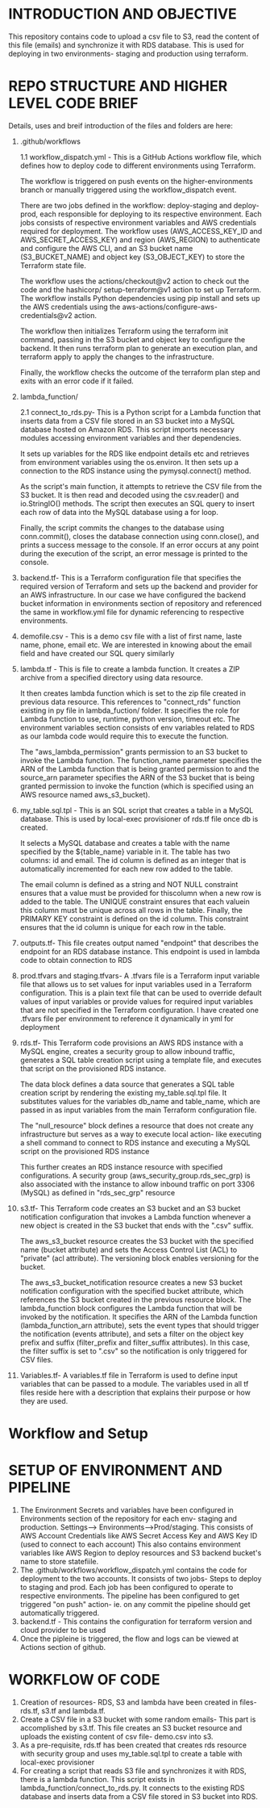 # INTRODUCTION AND OBJECTIVE 
This repository contains code to upload a csv file to S3, read the content of this file (emails) and synchronize it with RDS database. This is used for deploying in two environments- staging and production using terraform.  

# REPO STRUCTURE AND HIGHER LEVEL CODE BRIEF

Details, uses and breif introduction of the files and folders are here:

1.  .github/workflows

	1.1 workflow_dispatch.yml - This is a GitHub Actions workflow file, which defines how to deploy code to different environments using Terraform.

    The workflow is triggered on push events on the higher-environments branch or manually triggered using  the workflow_dispatch event. 

    There are two jobs defined in the workflow: deploy-staging and deploy-prod, each responsible for    deploying to its respective environment. Each jobs consists of respective environment variables and AWS credentials required for deployment. The workflow uses     (AWS_ACCESS_KEY_ID and AWS_SECRET_ACCESS_KEY) and region (AWS_REGION) to authenticate  and configure the AWS CLI, and an S3 bucket name (S3_BUCKET_NAME) and object key (S3_OBJECT_KEY) to  store the Terraform state file.

    The workflow uses the actions/checkout@v2 action to check out the code and the hashicorp/   setup-terraform@v1 action to set up Terraform. The workflow installs Python dependencies using pip     install and sets up the AWS credentials using the aws-actions/configure-aws-credentials@v2 action.

    The workflow then initializes Terraform using the terraform init command, passing in the S3 bucket and  object key to configure the backend. It then runs terraform plan to generate an execution plan, and  terraform apply to apply the changes to the infrastructure.

    Finally, the workflow checks the outcome of the terraform plan step and exits with an error code if it  failed.

2.  lambda_function/

	2.1  connect_to_rds.py- This is a Python script for a Lambda function that inserts data from a CSV file stored in an S3 bucket into a MySQL database hosted on Amazon RDS. This script  imports necessary modules accessing environment variables and ther dependencies.
    
    It sets up variables for the RDS like endpoint details etc and retrieves from environment variables   using the os.environ. It then sets up a connection to the RDS instance using the pymysql.connect() method.
    
    As the script's main function, it attempts to retrieve the CSV file from the S3 bucket. It is then read and decoded using the csv.reader() and io.StringIO() methods. The script then executes an SQL query to insert each row of data into the MySQL database using a for       loop. 
    
    Finally, the script commits the changes to the database using conn.commit(), closes the database       connection using conn.close(), and prints a success message to the console. If an error occurs at any  point during the execution of the script, an error message is printed to the console.

3.  backend.tf- This is a Terraform configuration file that specifies the required version of Terraform     and sets up the backend and provider for an AWS infrastructure. 
    In our case we have configured the backend bucket information in environments section of repository and referenced the same in workflow.yml file for dynamic referencing to respective environments.

4.  demofile.csv - This is a demo csv file with a list of first name, laste name, phone, email etc. We are interested in knowing about the email field and have created our SQL query similarly

5.	lambda.tf - This is file to create a lambda function. It creates a ZIP archive from a specified directory using data resource.
    
    It then creates lambda function which is set to the zip file created in previous data resource. This references to "connect_rds" function existing in py file in lambda_fuction/ folder. It specifies the role for Lambda function to use, runtime, python version, timeout etc. The environment variables section consists of env variables related to RDS as our lambda code would require this to execute the function.
    
    The "aws_lambda_permission" grants permission to an S3 bucket to invoke the Lambda function. The function_name parameter specifies the ARN of the Lambda function that is being granted permission to and the source_arn parameter specifies the ARN of the S3 bucket that is being granted permission to invoke the function (which is specified using an AWS resource named aws_s3_bucket).

6.  my_table.sql.tpl - This is an SQL script that creates a table in a MySQL database. This is used by local-exec provisioner of rds.tf file once db is created. 

    It selects a MySQL database and creates a table with the name specified by the ${table_name} variable in it. The table has two columns: id and email. The id column is defined as an integer that is automatically incremented for each new row added to the table.

    The email column is defined as a string and NOT NULL constraint ensures that a value must be provided for thiscolumn when a new row is added to the table. The UNIQUE constraint ensures that each valuein this column must be unique across all rows in the table. Finally, the PRIMARY KEY constraint is defined on the id column. This constraint ensures that the id column is unique for each row in the table.

7. outputs.tf- This file creates output named "endpoint" that describes the endpoint for an RDS    database instance. This endpoint is used in lambda code to obtain connection to RDS 

8. prod.tfvars and staging.tfvars- A .tfvars file is a Terraform input variable file that allows us to set values for input variables used in a Terraform configuration. This is a plain text file that can be used to override default values of input variables or provide values for required input variables that are not specified in the Terraform configuration. I have created one .tfvars file per environment to reference it dynamically in yml for deployment

9. rds.tf- This Terraform code provisions an AWS RDS instance with a MySQL engine, creates a security group to allow inbound traffic, generates a SQL table creation script using a template file, and executes that script on the provisioned RDS instance.

    The data block defines a data source that generates a SQL table creation script by rendering the existing my_table.sql.tpl file. It substitutes values for the variables db_name and     table_name, which are passed in as input variables from the main Terraform configuration file.

    The "null_resource" block defines a resource that does not create any infrastructure but serves as a way to execute local action- like executing a shell command to connect to RDS instance and executing a MySQL script on the provisioned RDS instance

    This further creates an RDS instance resource with specified configurations. A security group (aws_security_group.rds_sec_grp) is also associated with the instance to allow inbound traffic on port 3306 (MySQL) as defined in "rds_sec_grp" resource
     

10. s3.tf- This Terraform code creates an S3 bucket and an S3 bucket notification configuration     that invokes a Lambda function whenever a new object is created in the S3 bucket that ends with the     ".csv" suffix.

    The aws_s3_bucket resource creates the S3 bucket with the specified name (bucket attribute) and     sets the Access Control List (ACL) to "private" (acl attribute). The versioning block enables   versioning for the bucket.

    The aws_s3_bucket_notification resource creates a new S3 bucket notification configuration with the     specified bucket attribute, which references the S3 bucket created in the previous resource block.  The lambda_function block configures the Lambda function that will be invoked by the notification.   It specifies the ARN of the Lambda function (lambda_function_arn attribute), sets the event types     that should trigger the notification (events attribute), and sets a filter on the object key prefix     and suffix (filter_prefix and filter_suffix attributes). In this case, the filter suffix is set to  ".csv" so the notification is only triggered for CSV files.

11. Variables.tf- A variables.tf file in Terraform is used to define input variables that can be    passed to a module. The variables used in all tf files reside here with a description that explains their purpose or how they are used.

# Workflow and Setup

# SETUP OF ENVIRONMENT AND PIPELINE
1. The Environment Secrets and variables have been configured in Environments section of the repository for each env- staging and production. Settings--> Environments-->Prod/staging. This consists of AWS Account Credentials like AWS Secret Access Key and AWS Key ID (used to connect to each account) This also contains environment variables like AWS Region to deploy resources and S3 backend bucket's name to store statefiile.
2. The .github/workflows/workflow_dispatch.yml contains the code for deployment to the two accounts. It consists of two jobs- Steps to deploy to staging and prod. Each job has been configured to operate to respective environments. The pipeline has been configured to get triggered "on push" action- ie. on any commit the pipeline should get automatically triggered.
3. backend.tf - This contains the configuration for terraform version and cloud provider to be used
4. Once the pipleine is triggered, the flow and logs can be viewed at Actions section of github.

# WORKFLOW OF CODE
1. Creation of resources- RDS, S3 and lambda have been created in files- rds.tf, s3.tf and lambda.tf. 
2. Create a CSV file in a S3 bucket with some random emails- This part is accomplished by s3.tf. This file creates an S3 bucket resource and uploads the existing content of csv file- demo.csv into s3.
3. As a pre-requisite, rds.tf has been created that creates rds resource with security group and uses my_table.sql.tpl to create a table with local-exec provisioner
4. For creating a script that reads S3 file and synchronizes it with RDS, there is a lambda function. This script exists in lambda_function/connect_to_rds.py. It connects to the existing RDS database and inserts data from a CSV file stored in S3 bucket into RDS.
 

